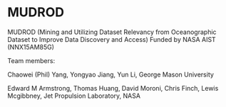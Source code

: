 # MUDROD

MUDROD (Mining and Utilizing Dataset Relevancy from Oceanographic Dataset to Improve Data Discovery and Access) 
Funded by NASA AIST (NNX15AM85G) 

Team members:

Chaowei (Phil) Yang, Yongyao Jiang, Yun Li, George Mason University

Edward M Armstrong, Thomas Huang, David Moroni, Chris Finch, Lewis Mcgibbney, Jet Propulsion Laboratory, NASA

